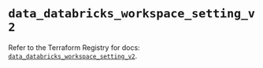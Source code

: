 # `data_databricks_workspace_setting_v2`

Refer to the Terraform Registry for docs: [`data_databricks_workspace_setting_v2`](https://registry.terraform.io/providers/databricks/databricks/1.92.0/docs/data-sources/workspace_setting_v2).

